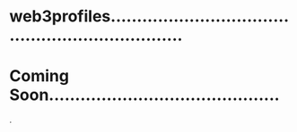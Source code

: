 # web3profiles...................................................................
# Coming Soon............................................
.
